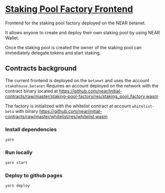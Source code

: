 # [Staking Pool Factory Frontend](https://near-examples.github.io/staking-pool-factory/)

Frontend for the staking pool factory deployed on the NEAR betanet.

It allows anyone to create and deploy their own staking pool by using NEAR Wallet.

Once the staking pool is created the owner of the staking pool can immediately delegate tokens and start staking.

## Contracts background

The current frontend is deployed on the `betanet` and uses the account `stakehouse.betanet`
Requires an account deployed on the network with the contract binary located at https://github.com/near/initial-contracts/raw/master/staking-pool-factory/res/staking_pool_factory.wasm

The factory is initialized with the whitelist contract at account `whitelist-beta` with binary https://github.com/near/initial-contracts/raw/master/whitelist/res/whitelist.wasm


### Install dependencies

```bash
yarn
```

### Run locally

```bash
yarn start
```

### Deploy to github pages

```bash
yarn deploy
```
